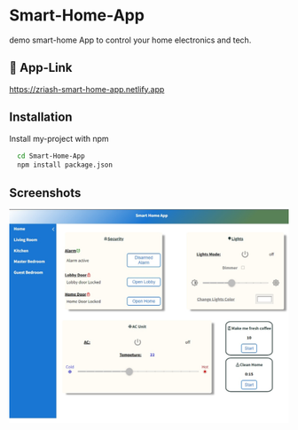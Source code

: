 # Smart-Home-App

demo smart-home App to control your home electronics and tech.


## 🔗 App-Link 

https://zriash-smart-home-app.netlify.app

## Installation

Install my-project with npm

```bash
  cd Smart-Home-App
  npm install package.json
```

## Screenshots

![App Screenshot](./images/home.jpg)
